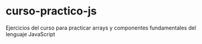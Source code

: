 # curso-practico-js
Ejercicios del curso para practicar arrays y componentes fundamentales del lenguaje JavaScript 
